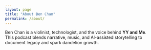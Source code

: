 ```yaml
---
layout: page
title: "About Ben Chan"
permalink: /about/
---
```


Ben Chan is a violinist, technologist, and the voice behind **YY and Me**.  
This podcast blends narrative, music, and AI-assisted storytelling to document legacy and spark dandelion growth.